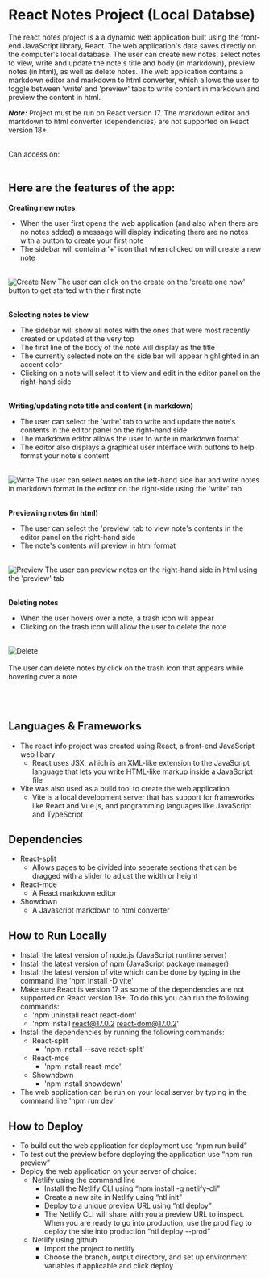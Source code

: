 # React Notes Project (Local Databse)

The react notes project is a a dynamic web application built using the front-end JavaScript library, React. The web application's data saves directly on the computer's local database. The user can create new notes, select notes to view, write and update the note's title and body (in markdown), preview notes (in html), as well as delete notes. The web application contains a markdown editor and markdown to html converter, which allows the user to toggle between 'write' and 'preview' tabs to write content in markdown and preview the content in html.
&nbsp;

***Note:*** Project must be run on React version 17. The markdown editor and markdown to html converter (dependencies) are not supported on React version 18+.
<br><br>

Can access on:
<br><br>


## Here are the features of the app:
**Creating new notes**
  - When the user first opens the web application (and also when there are no notes added) a message will display indicating there are no notes with a button to create your first note
  - The sidebar will contain a '+' icon that when clicked on will create a new note
<br><br>

![Create New](./images/create-new.png?raw=true "Create New")
The user can click on the create on the 'create one now' button to get started with their first note
<br><br>

**Selecting notes to view**
  - The sidebar will show all notes with the ones that were most recently created or updated at the very top
  - The first line of the body of the note will display as the title
  - The currently selected note on the side bar will appear highlighted in an accent color 
  - Clicking on a note will select it to view and edit in the editor panel on the right-hand side
<br><br>

**Writing/updating note title and content (in markdown)**
  - The user can select the 'write' tab to write and update the note's contents in the editor panel on the right-hand side
  - The markdown editor allows the user to write in markdown format
  - The editor also displays a graphical user interface with buttons to help format your note's content
<br><br>

![Write](./images/write.png?raw=true "Write")
The user can select notes on the left-hand side bar and write notes in markdown format in the editor on the right-side using the 'write' tab
<br><br>

**Previewing notes (in html)**
  - The user can select the 'preview' tab to view note's contents in the editor panel on the right-hand side
  - The note's contents will preview in html format
<br><br>

![Preview](./images/preview.png?raw=true "Preview")
The user can preview notes on the right-hand side in html using the 'preview' tab
<br><br>

**Deleting notes**
  - When the user hovers over a note, a trash icon will appear
  - Clicking on the trash icon will allow the user to delete the note
<br><br>

![Delete](./images/delete.png?raw=true "Delete")
<br><br>
The user can delete notes by click on the trash icon that appears while hovering over a note

<br></br>

## Languages & Frameworks
- The react info project was created using React, a front-end JavaScript web libary
  - React uses JSX, which is an XML-like extension to the JavaScript language that lets you write HTML-like markup inside a JavaScript file
- Vite was also used as a build tool to create the web application
  - Vite is a local development server that has support for frameworks like React and Vue.js, and programming languages like JavaScript and TypeScript 

## Dependencies 
  - React-split
    - Allows pages to be divided into seperate sections that can be dragged with a slider to adjust the width or height
  - React-mde
    - A React markdown editor
  - Showdown
    - A Javascript markdown to html converter

## How to Run Locally
- Install the latest version of node.js (JavaScript runtime server)
- Install the latest version of npm (JavaScript package manager)
- Install the latest version of vite which can be done by typing in the command line 'npm install -D vite'
- Make sure React is version 17 as some of the dependencies are not supported on React version 18+. To do this you can run the following commands:
  - 'npm uninstall react react-dom'
  - 'npm install react@17.0.2 react-dom@17.0.2'
- Install the dependencies by running the following commands:
  - React-split
    - 'npm install --save react-split'
  - React-mde
    - 'npm install react-mde'
  - Showndown
    - 'npm install showdown'
- The web application can be run on your local server by typing in the command line 'npm run dev'

## How to Deploy
- To build out the web application for deployment use “npm run build”
- To test out the preview before deploying the application use “npm run preview”
- Deploy the web application on your server of choice:
  - Netlify using the command line
    - Install the Netlify CLI using “npm install -g netlify-cli”
    - Create a new site in Netlify using “ntl init”
    - Deploy to a unique preview URL using “ntl deploy”
    - The Netlify CLI will share with you a preview URL to inspect. When you are ready to go into production, use the prod flag to deploy the site into production “ntl deploy --prod”
  - Netlify using github
    - Import the project to netlify
    - Choose the branch, output directory, and set up environment variables if applicable and click deploy

